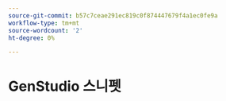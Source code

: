 ```yaml
---
source-git-commit: b57c7ceae291ec819c0f874447679f4a1ec0fe9a
workflow-type: tm+mt
source-wordcount: '2'
ht-degree: 0%

---
```

# GenStudio 스니펫
